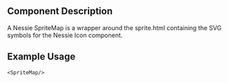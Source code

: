 Component Description
---------------------

A Nessie SpriteMap is a wrapper around the sprite.html containing the SVG symbols for the Nessie Icon component.


Example Usage
-------------

	<SpriteMap/>

